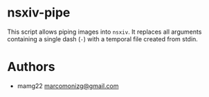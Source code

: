 # nsxiv-pipe

This script allows piping images into `nsxiv`. It replaces all arguments
containing a single dash (`-`) with a temporal file created from stdin.

# Authors

* mamg22 <marcomonizg@gmail.com>
